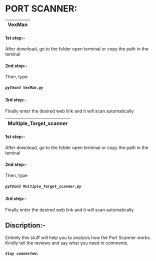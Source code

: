 
# PORT SCANNER:

|VexMan|
|--------------|

#### 1st step:- 
After download, go to the folder open terminal or copy the path in the teminal

#### 2nd step:- 
Then, type 
##### ```python3 VexMan.py```

#### 3rd step:-
Finally enter the desired web link and it will scan automatically 

|Multiple_Target_scanner|
|--------------|

#### 1st step:- 
After download, go to the folder open terminal or copy the path in the teminal

#### 2nd step:- 
Then, type 
##### ```python3 Multiple_Target_scanner.py```

#### 3rd step:-
Finally enter the desired web link and it will scan automatically 


## Discription:-

Entirely this stuff will help you to analysis how the Port Scanner works. Kindly tell the reviews and say what you need in comments. 

##### ```Stay connected.```
